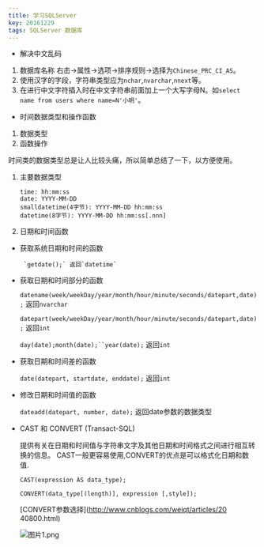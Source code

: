 ```yaml
---
title: 学习SQLServer
key: 20161229
tags: SQLServer 数据库
---
```


- 解决中文乱码

1. 数据库名称 右击->属性->选项->排序规则->选择为`Chinese_PRC_CI_AS`。
2. 使用汉字的字段，字符串类型应为`nchar`,`nvarchar`,`nnext`等。
3. 在进行中文字符插入时在中文字符串前面加上一个大写字母N。如`select name from users where name=N'小明'`。

- 时间数据类型和操作函数

1. 数据类型
2. 函数操作

<!--more-->

时间类的数据类型总是让人比较头痛，所以简单总结了一下，以方便使用。

1. 主要数据类型

	~~~
	time: hh:mm:ss
	date: YYYY-MM-DD
	smalldatetime(4字节): YYYY-MM-DD hh:mm:ss
	datetime(8字节): YYYY-MM-DD hh:mm:ss[.nnn]
	~~~

2. 日期和时间函数

 - 获取系统日期和时间的函数
 
   		`getdate();` 返回`datetime`

 - 获取日期和时间部分的函数
 
    `datename(week/weekDay/year/month/hour/minute/seconds/datepart,date);` 返回`nvarchar`
    
    `datepart(week/weekDay/year/month/hour/minute/seconds/datepart,date);` 返回`int`
    
    `day(date);month(date);``year(date);` 返回`int`

 - 获取日期和时间差的函数

    `date(datepart, startdate, enddate);` 返回`int`

 - 修改日期和时间值的函数

    `dateadd(datepart, number, date);` 返回date参数的数据类型

 - CAST 和 CONVERT (Transact-SQL)

    提供有关在日期和时间值与字符串文字及其他日期和时间格式之间进行相互转换的信息。
    CAST一般更容易使用,CONVERT的优点是可以格式化日期和数值.
    
    `CAST(expression AS data_type);`
    
    `CONVERT(data_type[(length)], expression [,style]);`
    
    [CONVERT参数选择](http://www.cnblogs.com/weiqt/articles/20
    40800.html)
    

	![图片1.png](https://i.loli.net/2018/08/16/5b752d1e4fe65.png)
